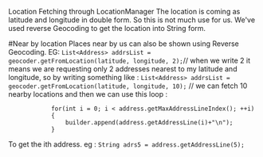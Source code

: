 Location Fetching through LocationManager
The location is coming as latitude and longitude in  double form. So this is not much use for us. We've used reverse Geocoding
to get the location into String form.

#Near by location
Places near by us can also be shown using Reverse Geocoding. EG:
`List<Address> addrsList = geocoder.getFromLocation(latitude, longitude, 2);`// when we write 2 it means we are requesting only 2 addresses nearest to my latitude and longitude, so by writing something like :
`List<Address> addrsList = geocoder.getFromLocation(latitude, longitude, 10);` // we can fetch 10 nearby locations and then we can use this loop :

                for(int i = 0; i < address.getMaxAddressLineIndex(); ++i)
                {
                    builder.append(address.getAddressLine(i)+"\n");
                }
To get the ith address. eg : `String adrs5 = address.getAddressLine(5);`
